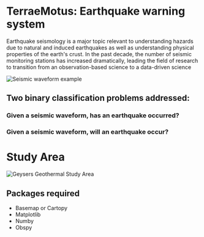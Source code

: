 
# TerraeMotus: Earthquake warning system
Earthquake seismology is a major topic relevant to understanding hazards due to natural and induced earthquakes as well as understanding physical properties of the earth's crust. In the past decade, the number of seismic monitoring stations has increased dramatically, leading the field of research to transition from an observation-based science to a data-driven science


![](https://github.com/MosGeo/TerraeMotus/blob/master/Figures/SeismicWaveformExample.PNG "Seismic waveform example")

## Two binary classification problems addressed:
### Given a seismic waveform, has an earthquake occurred?

### Given a seismic waveform, will an earthquake occur?


# Study Area

![](https://github.com/MosGeo/TerraeMotus/blob/master/Figures/StudyAreaMap.PNG "Geysers Geothermal Study Area")





## Packages required
- Basemap or Cartopy
- Matplotlib
- Numby
- Obspy
